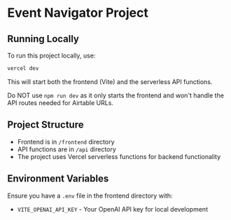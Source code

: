 # Event Navigator Project

## Running Locally
To run this project locally, use:
```bash
vercel dev
```

This will start both the frontend (Vite) and the serverless API functions.

Do NOT use `npm run dev` as it only starts the frontend and won't handle the API routes needed for Airtable URLs.

## Project Structure
- Frontend is in `/frontend` directory
- API functions are in `/api` directory
- The project uses Vercel serverless functions for backend functionality

## Environment Variables
Ensure you have a `.env` file in the frontend directory with:
- `VITE_OPENAI_API_KEY` - Your OpenAI API key for local development